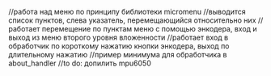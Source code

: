 
//работа над меню по принципу библиотеки micromenu
//выводится список пунктов, слева указатель, перемещающийся относительно них
//работает перемещение по пунктам меню с помощью энкодера, вход и выход из меню второго уровня вложенности
//работает вход в обработчик по короткому нажатию кнопки энкодера, выход по длительному нажатию
//пример минимума для обработчика в about_handler
//to do:  допилить mpu6050
